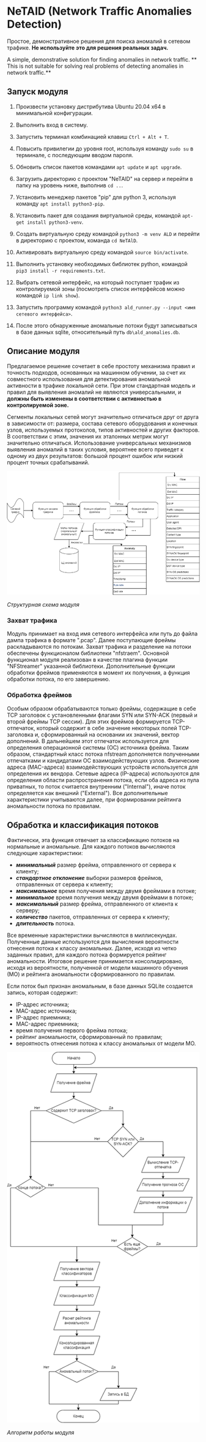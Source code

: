 # NeTAlD (Network Traffic Anomalies Detection)

Простое, демонстративное решения для поиска аномалий в сетевом трафике. **Не используйте это для решения реальных задач.**

A simple, demonstrative solution for finding anomalies in network traffic. ** This is not suitable for solving real problems of detecting anomalies in network traffic.**

## Запуск модуля
1. Произвести установку дистрибутива Ubuntu 20.04 x64 в минимальной конфигурации.

2. Выполнить вход в систему.

3. Запустить терминал комбинацией клавиш `Ctrl + Alt + T`.

4. Повысить привилегии до уровня root, используя команду `sudo su` в терминале, с последующим вводом пароля.

5. Обновить список пакетов командами `apt update` и `apt upgrade`.

6. Загрузить директорию с проектом "NeTAlD" на сервер и перейти в папку на уровень ниже, выполнив `cd ..`.

7. Установить менеджер пакетов "pip" для python 3, используя команду `apt install python3-pip`.

8. Установить пакет для создания виртуальной среды, командой `apt-get install python3-venv`.

9. Создать виртуальную среду командой `python3 -m venv ALD` и перейти в директорию с проектом, команда `cd NeTAlD`.

10. Активировать виртуальную среду командой `source bin/activate`.

11. Выполнить установку	необходимых библиотек python, командой `pip3 install -r requirements.txt`.

12. Выбрать сетевой интерфейс, на который поступает трафик из контролируемой зоны (посмотреть список интерфейсов можно командой `ip link show`).

13. Запустить программу командой `python3 ald_runner.py --input <имя сетевого интерфейса>`.

14. После этого обнаруженные аномальные потоки будут записываться в базе данных sqlite, относительный путь `db\ald_anomalies.db`.

## Описание модуля
Предлагаемое решение сочетает в себе простоту механизма правил и точность подходов, основанных на машинном обучении, за счет их совместного использования для детектирования аномальной активности в трафике локальной сети. При этом стандартная модель и правил для выявления аномалий не являются универсальными, и **должны быть изменены в соответствии с активностью в контролируемой зоне.**

Сегменты локальных сетей могут значительно отличаться друг от друга в зависимости от: размера, состава сетевого оборудования и конечных узлов, используемых протоколов, типов активностей и других факторов. В соответствии с этим, значения их эталонных метрик могут значительно отличаться. Использование универсальных механизмов выявления аномалий в таких условия, вероятнее всего приведет к одному из двух результатов: большой процент ошибок или низкий процент точных срабатываний.



![Структурная схема модуля.](/img/Ald_struct_sheme.png "Структурная схема модуля")

*Структурная схема модуля*

### Захват трафика

Модуль принимает на вход имя сетевого интерфейса или путь до файла дампа трафика в формате ".pcap". Далее поступающие фреймы раскладываются по потокам. Захват трафика и разделение на потоки обеспечены функционалом библиотеки "nfstraem". Основной функционал модуля реализован в качестве плагина функции "NFStreamer" указанной библиотеки. Дополнительные функции обработки фреймов применяются в момент их получения, а функция обработки потока, по его завершению.

### Обработка фреймов

Особым образом обрабатываются только фреймы, содержащие в себе TCP заголовок c установленными флагами SYN или SYN-ACK (первый и второй фреймы TCP сессии). Для этих фреймов формируется TCP-отпечаток, который содержит в себе значение некоторых полей TCP-заголовка и, сформированный на основании их значений, вектор дополнений. В дальнейшем этот отпечаток используется для определения операционной системы (ОС) источника фрейма. Таким образом, стандартный класс потока nfstream дополняется полученными отпечатками и кандидатами ОС взаимодействующих узлов. Физические адреса (MAC-адреса) взаимодействующих устройств используется для определения их вендора. Сетевые адреса (IP-адреса) используются для определения области распространения потока, если оба адреса из пула приватных, то поток считается внутренним ("Internal"), иначе поток определяется как внешний ("External"). Все дополнительные характеристики учитываются далее, при формировании рейтинга аномальности потока по правилам.

## Обработка и классификация потоков

Фактически, эта функция отвечает за классификацию потоков на нормальные и аномальные. Для каждого потоков вычисляются следующие характеристики:
- ***минимальный*** размер фрейма, отправленного от сервера к клиенту;
- ***стандартное отклонение*** выборки размеров фреймов, отправленных от сервера к клиенту;
- ***максимальное*** время получения между двумя фреймами в потоке;
- ***минимальное*** время получения между двумя фреймами в потоке;
- ***максимальный*** размер фрейма, отправленного от клиента к серверу;
- ***количество*** пакетов, отправленных от сервера к клиенту;
- ***длительность*** потока.

Все временные характеристики вычисляются в миллисекундах.
Полученные данные используются для вычисления вероятности отнесения потока к классу аномальных. Далее, исходя из четко заданных правил, для каждого потока формируется рейтинг аномальности. Итоговое решение принимается консолидировано, исходя из вероятности, полученной от модели машинного обучения (МО) и рейтинга аномальности сформированного по правилам.

Если поток был признан аномальным, в базе данных SQLite создается запись, которая содержит:
- IP-адрес источника;
- MAC-адрес источника;
- IP-адрес приемника;
- MAC-адрес приемника;
- время получения первого фрейма потока;
- рейтинг аномальности, сформированный по правилам;
- вероятность отнесения потока к классу аномальных от модели МО.

![Алгоритм работы модуля](/img/Ald_algorithm_sheme.png "Алгоритм работы модуля")

*Алгоритм работы модуля*
